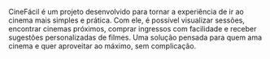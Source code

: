 CineFácil é um projeto desenvolvido para tornar a experiência de ir ao cinema mais simples e prática. Com ele, é possível visualizar sessões, encontrar cinemas próximos, comprar ingressos com facilidade e receber sugestões personalizadas de filmes. Uma solução pensada para quem ama cinema e quer aproveitar ao máximo, sem complicação.
